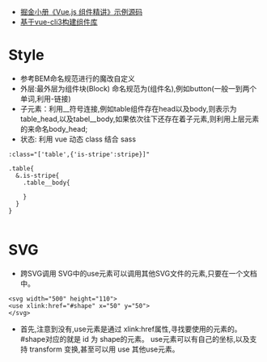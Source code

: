 - [掘金小册《Vue.js 组件精讲》示例源码](https://github.com/icarusion/vue-component-book)
- [基于vue-cli3构建组件库](https://cli.vuejs.org/zh/guide/build-targets.html#%E5%BA%93)


# Style
* 参考BEM命名规范进行的魔改自定义
* 外层:最外层为组件块(Block) 命名规范为(组件名),例如button(一般一到两个单词,利用-链接)
* 子元素：利用__符号连接,例如table组件存在head以及body,则表示为table_head,以及tabel__body,如果依次往下还存在着子元素,则利用上层元素的来命名body_head;
* 状态: 利用 vue 动态 class 结合 sass
```
:class="['table',{'is-stripe':stripe}]"

.table{
  &.is-stripe{
    .table__body{
      
    }
  }
}


```

# SVG 
* 跨SVG调用 SVG中的use元素可以调用其他SVG文件的元素,只要在一个文档中。

```
<svg width="500" height="110"> 
<use xlink:href="#shape" x="50" y="50"> 
</svg>

```
* 首先,注意到没有,use元素是通过 xlink:href属性,寻找要使用的元素的。 #shape对应的就是 id 为 shape的元素。 use元素可以有自己的坐标,以及支持 transform 变换,甚至可以用 use 其他use元素。
